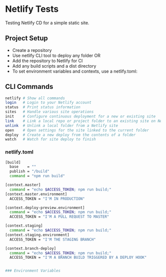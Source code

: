 # Netlify Tests

Testing Netlify CD for a simple static site.
 
## Project Setup
 
* Create a repository
* Use netlify CLI tool to deploy any folder OR
* Add the repository to Netlify for CI
* Add any build scripts and a dist directory
* To set environment variables and contexts, use a netlify.toml:

## CLI Commands

```sh
netlify # Show all commands
login   # Login to your Netlify account
status  # Print status information
sites   # Handle various site operations
init    # Configure continuous deployment for a new or existing site
link    # Link a local repo or project folder to an existing site on Netlify
unlink  # Unlink a local folder from a Netlify site
open    # Open settings for the site linked to the current folder
deploy  # Create a new deploy from the contents of a folder
watch   # Watch for site deploy to finish
```

### netlify.toml

``` sh
[build]
  base    = ""
  publish = "/build"
  command = "npm run build"

[context.master]
  command = "echo $ACCESS_TOKEN; npm run build;"
[context.master.environment]
  ACCESS_TOKEN = "I'M IN PRODUCTION"

[context.deploy-preview.environment]
  command = "echo $ACCESS_TOKEN; npm run build;"
  ACCESS_TOKEN = "I'M A PULL REQUEST TO MASTER"

[context.staging]
  command = "echo $ACCESS_TOKEN; npm run build;"
[context.staging.environment]
  ACCESS_TOKEN = "I'M THE STAGING BRANCH"

[context.branch-deploy]
  command = "echo $ACCESS_TOKEN; npm run build;"
  ACCESS_TOKEN = "I'M A BRANCH BUILD TRIGGERED BY A DEPLOY HOOK"


### Environment Variables
